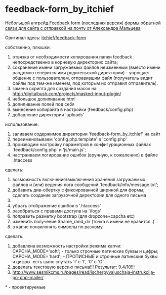 # feedback-form_by_itchief

<p>Небольшой апгрейд <a href='https://yadi.sk/d/YcF2Qwwf3KxxQy'>Feedback form (последняя версия)</a> <a href='https://itchief.ru/lessons/php/feedback-form-for-website'>формы обратной связи для сайта с отправкой на почту от Александра Мальцева</a></p>
<p>Оригинал здесь: <a href='https://github.com/itchief/feedback-form'>itchief/feedback-form</a></p>

собственно, плюшки:
	<ol>
		<li>отвязка от необходимости копирования папки feedback непосредственно в корневую директорию сайта;
		</li><li>сохранение имени загружаемых файлов неизменным (вместо имени рандомно генерится имя родительской директории) - упрощает общение с пользователем, отправившим файл (получатель видит файлы под тем-же именем, под которым их отправил отправитель).
		</li><li>замена скрипта для создания масок на http://digitalbush.com/projects/masked-input-plugin/
		</li><li>небольшое допиливание html
		</li><li>допиливание полей под себя
		</li><li>вынесение копирайта в настройки (feedback/config.php)
		</li><li>добавление директории 'uploads'
		</li>
	</ol>
	

использование:
	<ol>
		<!--li>настройка параметров в конфигурационных файлах feedback/process/process_settings.php;-->
		<li>заливаем содержимое директории 'feedback-form_by_itchief' на сайт
		</li><li>переименовываем 'config.php.template' в 'config.php'
		</li><li>производим настройку параметров в конфигурационных файлах 'feedback/config.php' и 'js/main.js';
		</li><li>настраиваем логирование ошибок (вручную, к сожалению) в файле .htaccess
		</li>
	</ol>
сделать:
	<ol>
		<li>возможность включения/выключения хранения загружаемых файлов и (или) ведения лога сообщений 'feedback/info/message.txt';
		</li><li>добавить див-обертку с фиксированной шириной для формы;
		</li>сделать создание загрузочной директории для одного письма<li>
		</li><li>убрать отображение ошибок в '.htaccess'
		</li><li>разобраться с правами доступа на '/logs'
		</li><li>поправить разметку bootstrap (для dropzone+capcha etc)
		</li><li>изменить получение $name_rand_dir (точка в имени не нравится..)
		</li><li>в капче понаклонять символы по разному.
		</li>
	</ol>
сделать:
	<ol>
		<li>добавлена возможность настройки режима капчи: CAPCHA_MODE='soft'; - только строчные латинские буквы и цифры; CAPCHA_MODE='hard'; - ПРОПИСНЫЕ и строчные латинские буквы и цифры. есть шанс спутать 'l' с 'I', '0' с 'O'
		</li><li>доделать текстовую версию письма!!! Результат:	9.4/10!!!
		</li><li>http://www.sesmikcms.ru/pages/read/ischerpyvajuschaja-instrukcija-po-php-mailer/
		</li>
	</ol>
  
<!--https://www.youtube.com/watch?v=gd74R-rvfsY-->

<div stile='border-top:1px #555 solid'>* - проектируемые</div>